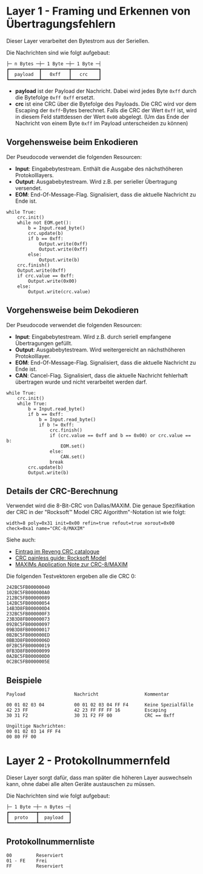 <meta charset="utf-8">

Layer 1 - Framing und Erkennen von Übertragungsfehlern
======================================================

Dieser Layer verarbeitet den Bytestrom aus der Seriellen.

Die Nachrichten sind wie folgt aufgebaut:

    ├─ n Bytes ─┼─ 1 Byte ─┼─ 1 Byte ─┤
    ┏━━━━━━━━━━━┳━━━━━━━━━━┳━━━━━━━━━━┓
    ┃  payload  ┃   0xff   ┃   crc    ┃
    ┗━━━━━━━━━━━┻━━━━━━━━━━┻━━━━━━━━━━┛

* **payload** ist der Payload der Nachricht. Dabei wird jedes Byte `0xff` durch die Bytefolge
	`0xff 0xff` ersetzt.
* **crc** ist eine CRC über die Bytefolge des Payloads. Die CRC wird vor dem Escaping der
	`0xff`-Bytes berechnet. Falls die CRC der Wert `0xff` ist, wird in diesem Feld stattdessen der
	Wert `0x00` abgelegt. (Um das Ende der Nachricht von einem Byte `0xff` im Payload unterscheiden
	zu können)


Vorgehensweise beim Enkodieren
------------------------------

Der Pseudocode verwendet die folgenden Resourcen:

* **Input**: Eingabebytestream. Enthält die Ausgabe des nächsthöheren Protokolllayers.
* **Output**: Ausgabebytestream. Wird z.B. per serieller Übertragung versendet.
* **EOM**: End-Of-Message-Flag. Signalisiert, dass die aktuelle Nachricht zu Ende ist.

<!-- stupid markdown -->

	while True:
		crc.init()
		while not EOM.get():
			b = Input.read_byte()
			crc.update(b)
			if b == 0xff:
				Output.write(0xff)
				Output.write(0xff)
			else:
				Output.write(b)
		crc.finish()
		Output.write(0xff)
		if crc.value == 0xff:
			Output.write(0x00)
		else:
			Output.write(crc.value)


Vorgehensweise beim Dekodieren
------------------------------

Der Pseudocode verwendet die folgenden Resourcen:

* **Input**: Eingabebytestream. Wird z.B. durch seriell empfangene Übertragungen gefüllt.
* **Output**: Ausgabebytestream. Wird weitergereicht an nächsthöheren Protokolllayer.
* **EOM**: End-Of-Message-Flag. Signalisiert, dass die aktuelle Nachricht zu Ende ist.
* **CAN**: Cancel-Flag. Signalisiert, dass die aktuelle Nachricht fehlerhaft übertragen wurde und
	nicht verarbeitet werden darf.

<!-- stupid markdown -->

	while True:
		crc.init()
		while True:
			b = Input.read_byte()
			if b == 0xff:
				b = Input.read_byte()
				if b != 0xff:
					crc.finish()
					if (crc.value == 0xff and b == 0x00) or crc.value == b:
						EOM.set()
					else:
						CAN.set()
					break
			crc.update(b)
			Output.write(b)


Details der CRC-Berechnung
--------------------------

Verwendet wird die 8-Bit-CRC von Dallas/MAXIM. Die genaue Spezifikation der CRC in der "Rocksoft™
Model CRC Algorithm"-Notation ist wie folgt:

	width=8 poly=0x31 init=0x00 refin=true refout=true xorout=0x00 check=0xa1 name="CRC-8/MAXIM"

Siehe auch:

* [Eintrag im Reveng CRC catalogue](http://reveng.sourceforge.net/crc-catalogue/all.htm#crc.cat.crc-8-maxim)
* [CRC painless guide: Rocksoft Model](http://www.repairfaq.org/filipg/LINK/F_crc_v34.html#CRCV_005)
* [MAXIMs Application Note zur CRC-8/MAXIM](http://www.maximintegrated.com/en/app-notes/index.mvp/id/27)

Die folgenden Testvektoren ergeben alle die CRC 0:

	242BC5FB00000040
	102BC5FB000000A0
	212BC5FB00000089
	142BC5FB00000054
	14B3D8FB000000D4
	232BC5FB000000F3
	23B3D8FB00000073
	092BC5FB00000097
	09B3D8FB00000017
	0B2BC5FB000000ED
	0BB3D8FB0000006D
	0F2BC5FB00000019
	0FB3D8FB00000099
	0A2BC5FB000000D0
	0C2BC5FB0000005E


Beispiele
---------

	Payload                  Nachricht                 Kommentar

	00 01 02 03 04           00 01 02 03 04 FF F4      Keine Spezialfälle
	42 23 FF                 42 23 FF FF FF 16         Escaping
	30 31 F2                 30 31 F2 FF 00            CRC == 0xff
	
	Ungültige Nachrichten:
	00 01 02 03 14 FF F4
	00 80 FF 00




Layer 2 - Protokollnummernfeld
==============================

Dieser Layer sorgt dafür, dass man später die höheren Layer auswechseln kann, ohne dabei alle alten
Geräte austauschen zu müssen.

Die Nachrichten sind wie folgt aufgebaut:

    ├─ 1 Byte ─┼─ n Bytes ─┤
    ┏━━━━━━━━━━┳━━━━━━━━━━━┓
    ┃  proto   ┃  payload  ┃
    ┗━━━━━━━━━━┻━━━━━━━━━━━┛


Protokollnummernliste
---------------------

	00         Reserviert
	01 - FE    Frei
	FF         Reserviert


